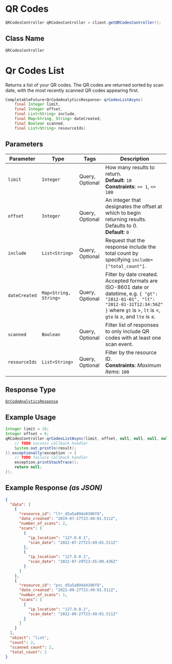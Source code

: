 # QR Codes

```java
QRCodesController qRCodesController = client.getQRCodesController();
```

## Class Name

`QRCodesController`


# Qr Codes List

Returns a list of your QR codes. The QR codes are returned sorted by scan date, with the most recently scanned QR codes appearing first.

```java
CompletableFuture<QrCodeAnalyticsResponse> qrCodesListAsync(
    final Integer limit,
    final Integer offset,
    final List<String> include,
    final Map<String, String> dateCreated,
    final Boolean scanned,
    final List<String> resourceIds)
```

## Parameters

| Parameter | Type | Tags | Description |
|  --- | --- | --- | --- |
| `limit` | `Integer` | Query, Optional | How many results to return.<br>**Default**: `10`<br>**Constraints**: `>= 1`, `<= 100` |
| `offset` | `Integer` | Query, Optional | An integer that designates the offset at which to begin returning results. Defaults to 0.<br>**Default**: `0` |
| `include` | `List<String>` | Query, Optional | Request that the response include the total count by specifying `include=["total_count"]`. |
| `dateCreated` | `Map<String, String>` | Query, Optional | Filter by date created. Accepted formats are ISO-8601 date or datetime, e.g. `{ "gt": "2012-01-01", "lt": "2012-01-31T12:34:56Z" }` where `gt` is >, `lt` is <, `gte` is ≥, and `lte` is ≤. |
| `scanned` | `Boolean` | Query, Optional | Filter list of responses to only include QR codes with at least one scan event. |
| `resourceIds` | `List<String>` | Query, Optional | Filter by the resource ID.<br>**Constraints**: *Maximum Items*: `100` |

## Response Type

[`QrCodeAnalyticsResponse`](../../doc/models/qr-code-analytics-response.md)

## Example Usage

```java
Integer limit = 10;
Integer offset = 0;
qRCodesController.qrCodesListAsync(limit, offset, null, null, null, null).thenAccept(result -> {
    // TODO success callback handler
    System.out.println(result);
}).exceptionally(exception -> {
    // TODO failure callback handler
    exception.printStackTrace();
    return null;
});
```

## Example Response *(as JSON)*

```json
{
  "data": [
    {
      "resource_id": "ltr_d5a5a89da9106f8",
      "date_created": "2019-07-27T23:49:01.511Z",
      "number_of_scans": 2,
      "scans": [
        {
          "ip_location": "127.0.0.1",
          "scan_date": "2022-07-27T23:49:01.511Z"
        },
        {
          "ip_location": "127.0.0.1",
          "scan_date": "2022-07-29T23:45:00.436Z"
        }
      ]
    },
    {
      "resource_id": "psc_d5a5a89da9106f8",
      "date_created": "2022-09-27T23:49:01.511Z",
      "number_of_scans": 1,
      "scans": [
        {
          "ip_location": "127.0.0.1",
          "scan_date": "2022-09-27T23:49:01.511Z"
        }
      ]
    }
  ],
  "object": "list",
  "count": 2,
  "scanned_count": 2,
  "total_count": 2
}
```

